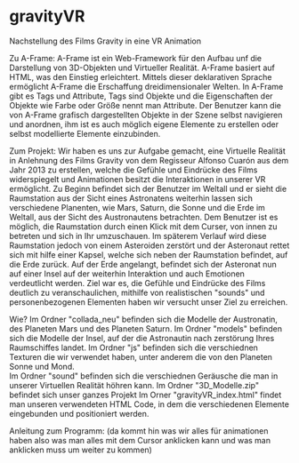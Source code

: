 # gravityVR
Nachstellung des Films Gravity in eine VR Animation 

Zu A-Frame:  A-Frame ist ein Web-Framework für den Aufbau unf die Darstellung von 3D-Objekten und Virtueller Realität. 
A-Frame basiert auf HTML, was den Einstieg erleichtert. Mittels dieser deklarativen Sprache ermöglicht A-Frame die Erschaffung dreidimensionaler Welten. In A-Frame gibt es Tags und Attribute, Tags sind Objekte und die Eigenschaften der Objekte wie Farbe oder Größe nennt man Attribute. 
Der Benutzer kann die von A-Frame grafisch dargestellten Objekte in der Szene selbst navigieren und anordnen, ihm ist es auch möglich eigene Elemente zu erstellen oder selbst modellierte Elemente einzubinden. 


Zum Projekt: Wir haben es uns zur Aufgabe gemacht, eine Virtuelle Realität in Anlehnung des Films Gravity von dem Regisseur Alfonso Cuarón aus dem Jahr 2013 zu erstellen, welche die Gefühle und Eindrücke des Films widerspiegelt und Animationen besitzt die Interaktionen in unserer VR ermöglicht. 
Zu Beginn befindet sich der Benutzer im Weltall und er sieht die Raumstation aus der Sicht eines Astronatens weiterhin lassen sich verschiedene Planenten, wie Mars, Saturn, die Sonne und die Erde im Weltall, aus der Sicht des Austronautens betrachten.
Dem Benutzer ist es möglich, die Raumstation durch einen Klick mit dem Curser, von innen zu betreten und sich in Ihr umzuschauen. Im späterem Verlauf wird diese Raumstation jedoch von einem Asteroiden zerstört und der Asteronaut rettet sich mit hilfe einer Kapsel, welche sich neben der Raumstation befindet, auf die Erde zurück. Auf der Erde angelangt, befindet sich der Asteronat nun auf einer Insel auf der weiterhin Interaktion und auch Emotionen verdeutlicht werden.
Ziel war es, die Gefühle und Eindrücke des Films deutlich zu veranschaulichen, mithilfe von realistischen "sounds" und personenbezogenen Elementen haben wir versucht unser Ziel zu erreichen. 


Wie?
Im Ordner "collada_neu" befinden sich die Modelle der Austronatin, des Planeten Mars und des Planeten Saturn.
Im Ordner "models" befinden sich die Modelle der Insel, auf der die Astronautin nach zerstörung Ihres Raumschiffes landet.
Im Ordner "js" befinden sich die verschiednen Texturen die wir verwendet haben, unter anderem die von den Planeten Sonne und Mond.  
Im Ordner "sound" befinden sich die verschiednen Geräusche die man in unserer Virtuellen Realität höhren kann. 
Im Ordner "3D_Modelle.zip" befindet sich unser ganzes Projekt
Im Orner "gravityVR_index.html" findet man unseren verwendeten HTML Code, in dem die verschiedenen Elemente eingebunden und positioniert werden. 





Anleitung zum Programm: (da kommt hin was wir alles für animationen haben also was man alles mit dem Cursor anklicken kann und was man anklicken muss um weiter zu kommen) 
